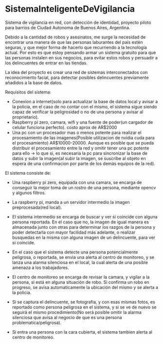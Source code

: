 # SistemaInteligenteDeVigilancia
Sistema de vigilancia en red, con detección de identidad, proyecto piloto para barrios de Ciudad Autonoma de Buenos Aires, Argentina.

Debido a la cantidad de robos y asesinatos, me surge la necesidad de encontrar una manera de que las personas laburantes del país estén seguras, y que mejor forma de hacerlo que recurriendo a la tecnología actual. Por esto es que estoy pensando armar un sistema gratuito para que las personas instalen en sus negocios, para evitar estos robos y persuadir a los delincuentes de entrar en las tiendas.

La idea del proyecto es crear una red de sistemas interconectados con reconocimiento facial, para detectar posibles delincuentes previamente añadidos a la base de datos.

Requisitos del sistema:
- Conexion a internet(solo para actualizar la base de datos local y avisar a la policia, en el caso de no contar con el mismo, el sistema sigue siendo capaz de verificar la peligrosidad o no de una persona y avisar al proprietario).
- Raspberry pi zero, camara, wifi y una fuente de poder(un cargador de celular funciona perfecto). costo aprox de AR$2000
- Una pc con un procesador mas o menos potente para realizar el procesamiento de las imagenes(Posible utilizacion de nvidia cuda para el procesamiento) AR$10000-20000. Aunque es posible que se pueda distribuir el procesamiento entre la red y omitir tener una pc potente para ello -> lo que si, es necesaria la pc para sincronizar la base de datos y subir la imagen(al subir la imagen, se suscribe al objeto en espera de una confirmacion por parte de los demás equipos de la red).

El sistema consiste de:

- Una raspberry pi zero, equipada con una camara, se encarga de conseguir la mejor toma de un rostro de una persona, mediante opencv y algunos filtros.
- La raspberry pi, manda a un servidor intermedio la imagen preprocesada(red local).
- El sistema intermedio se encarga de buscar y ver si coincide con alguna persona reportada. En el caso que no, la imagen de igual manera es almacenada junto con otras para determinar los razgos de la persona y poder detectarla con mayor facilidad más adelante, o realizar busquedas en la misma con alguna imagen de un delincuente, para ver si coincide.
- En el caso que el sistema detecte una persona potencialmente peligrosa, o reportada, se envia una alerta al centro de monitoreo, y se lanza una alarma silenciosa en el local, la cual alerta de una posible amenaza a los trabajadores.
- El centro de monitoreo se encarga de revisar la camara, y vigilar a la persona, si está en alguna situación de robo. Si confirma un robo en progreso, se avisa automaticamente la ubicación del mismo y se alerta a la policia.
- Si se captura el delincuente, se fotografia, y con esas mismas fotos, es reportado como persona peligrosa en el sistema, y si se ve de nuevo se seguirá el mismo procedimiento(No será posible omitir la alarma silenciosa que avisa al negocio de que es una persona problematica/peligrosa).


- Si entra una persona con la cara cubierta, el sistema tambien alerta al centro de monitoreo.
